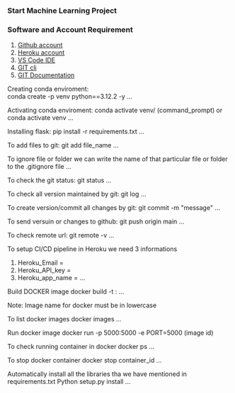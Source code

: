 ### Start Machine Learning Project

### Software and Account Requirement

1. [Github account](https://github.com)
2. [Heroku account](https://dashboard.heroku.com/login)
3. [VS Code IDE](https://code.visualstudio.com/download)
4. [GIT cli](https://git-scm.com/downloads)
5. [GIT Documentation]()

Creating conda enviroment:  
conda create -p venv python==3.12.2 -y
...

Activating conda enviroment:
conda activate venv/ (command_prompt)
or
conda activate venv
...

Installing flask:
pip install -r requirements.txt
...

To add files to git:
git add file_name
...

To ignore file or folder we can write the name of that particular file or folder to the .gitignore file
...

To check the git status:
git status
...

To check all version maintained by git:
git log
...

To create version/commit all changes by git:
git commit -m "message"
...

To send versuin or changes to github:
git push origin main
...

To check remote url:
git remote -v
...

To setup CI/CD pipeline in Heroku we need 3 informations
1. Heroku_Email = 
2. Heroku_API_key = 
3. Heroku_app_name = 
...

Build DOCKER image
docker build -t <image name>:<tagname>
...

Note: Image name for docker must be in lowercase

To list docker images
docker images
...

Run docker image 
docker run -p 5000:5000 -e PORT=5000 (image id)

To check running container in docker
docker ps
...

To stop docker container
docker stop container_id
...

Automatically install all the libraries tha we have 
mentioned in requirements.txt
Python setup.py install
...